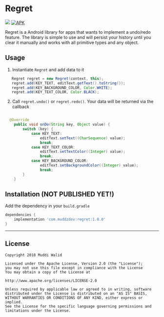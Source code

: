 # Regret
[![](https://img.shields.io/badge/API-16%2B-brightgreen.svg?style=flat)](https://android-arsenal.com/api?level=16)
[![APK](https://img.shields.io/badge/Download-Demo-brightgreen.svg)](https://github.com/Muddz/PixelShot/raw/master/demo.apk)

Regret is a Android library for apps that wants to implement a undo/redo feature.
The library is simple to use and will persist your history until you clear it manually and works with all primitive types and any object.


## Usage

1) Instantiate `Regret` and add data to it
```java
   Regret regret = new Regret(context, this);
   regret.add(KEY_TEXT, editText.getText().toString());
   regret.add(KEY_BACKGROUND_COLOR, Color.WHITE);
   regret.add(KEY_TEXT_COLOR, Color.BLACK);
```

2) Call `regret.undo()` or `regret.redo()`. Your data will be returned via the callback
```java

  @Override
    public void onDo(String key, Object value) {
        switch (key) {
            case KEY_TEXT:
                editText.setText((CharSequence) value);
                break;
            case KEY_TEXT_COLOR:
                editText.setTextColor((Integer) value);
                break;
            case KEY_BACKGROUND_COLOR:
                editText.setBackgroundColor((Integer) value);
                break;
        }
    }
```

## Installation (NOT PUBLISHED YET!)

Add the dependency in your `build.gradle`
```groovy
dependencies {
    implementation 'com.muddzdev:regret:1.0.0'  
}
```
 ----

## License

    Copyright 2018 Muddi Walid

    Licensed under the Apache License, Version 2.0 (the "License");
    you may not use this file except in compliance with the License
    You may obtain a copy of the License at

    http://www.apache.org/licenses/LICENSE-2.0

    Unless required by applicable law or agreed to in writing, software
    distributed under the License is distributed on an "AS IS" BASIS,
    WITHOUT WARRANTIES OR CONDITIONS OF ANY KIND, either express or implied.
    See the License for the specific language governing permissions and
    limitations under the License.

